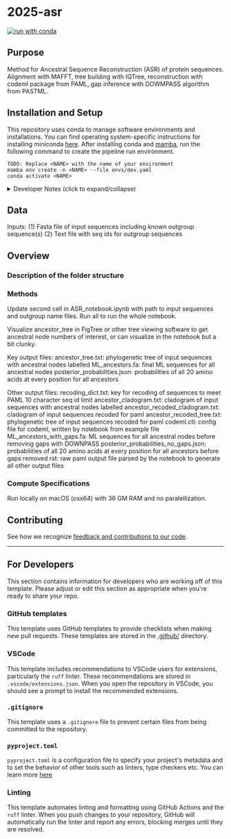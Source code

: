 # 2025-asr

[![run with conda](https://img.shields.io/badge/run%20with-conda-3EB049?labelColor=000000&logo=anaconda)](https://docs.conda.io/projects/miniconda/en/latest/)


## Purpose

Method for Ancestral Sequence Reconstruction (ASR) of protein sequences. Alignment with MAFFT, tree building with IQTree, reconstruction with codeml package from PAML, gap inference with DOWMPASS algorithm from PASTML.

## Installation and Setup

This repository uses conda to manage software environments and installations. You can find operating system-specific instructions for installing miniconda [here](https://docs.conda.io/projects/miniconda/en/latest/). After installing conda and [mamba](https://mamba.readthedocs.io/en/latest/), run the following command to create the pipeline run environment.

```{bash}
TODO: Replace <NAME> with the name of your environment
mamba env create -n <NAME> --file envs/dev.yaml
conda activate <NAME>
```

<details><summary>Developer Notes (click to expand/collapse)</summary>

1. Install your pre-commit hooks:

    ```{bash}
    pre-commit install
    ```

    This installs the pre-commit hooks defined in your config (`./.pre-commit-config.yaml`).

2. Export your conda environment before sharing:

    As your project develops, the number of dependencies in your environment may increase. Whenever you install new dependencies (using either `pip install` or `mamba install`), you should update the environment file using the following command.

    ```{bash}
    conda env export --no-builds > envs/dev.yml
    ```

    `--no-builds` removes build specification from the exported packages to increase portability between different platforms.
</details>

## Data

Inputs: 
(1) Fasta file of input sequences including known outgroup sequence(s)
(2) Text file with seq ids for outgroup sequences

## Overview

### Description of the folder structure

### Methods

Update second cell in ASR_notebook.ipynb with path to input sequences and outgroup name files.  Run all to run the whole notebook.

Visualize ancestor_tree in FigTree or other tree viewing software to get ancestral node numbers of interest, or can visualize in the notebook but a bit clunky.


Key output files:
ancestor_tree.txt: phylogenetic tree of input sequences with ancestral nodes labelled
ML_ancestors.fa: final ML sequences for all ancestral nodes
posterior_probabilities.json: probabilities of all 20 amino acids at every position for all ancestors


Other output files:
recoding_dict.txt: key for recoding of sequences to meet PAML 10 character seq id limit
ancestor_cladogram.txt: cladogram of input sequences with ancestral nodes labelled
ancestor_recoded_cladogram.txt: cladogram of input sequences recoded for paml
ancestor_recoded_tree.txt: phylogenetic tree of input sequences recoded for paml
codeml.ctl: config file for codeml, written by notebook from example file
ML_ancestors_with_gaps.fa: ML sequences for all ancestral nodes before removing gaps with DOWNPASS
posterior_probabilities_no_gaps.json: probabilities of all 20 amino acids at every position for all ancestors before gaps removed
rst: raw paml output file parsed by the notebook to generate all other output files


### Compute Specifications

Run locally on macOS (osx64) with 36 GM RAM and no paralellization. 

## Contributing

See how we recognize [feedback and contributions to our code](https://github.com/Arcadia-Science/arcadia-software-handbook/blob/main/guides-and-standards/guide-credit-for-contributions.md).

---
## For Developers

This section contains information for developers who are working off of this template. Please adjust or edit this section as appropriate when you're ready to share your repo.

### GitHub templates
This template uses GitHub templates to provide checklists when making new pull requests. These templates are stored in the [.github/](./.github/) directory.

### VSCode
This template includes recommendations to VSCode users for extensions, particularly the `ruff` linter. These recommendations are stored in `.vscode/extensions.json`. When you open the repository in VSCode, you should see a prompt to install the recommended extensions.

### `.gitignore`
This template uses a `.gitignore` file to prevent certain files from being committed to the repository.

### `pyproject.toml`
`pyproject.toml` is a configuration file to specify your project's metadata and to set the behavior of other tools such as linters, type checkers etc. You can learn more [here](https://packaging.python.org/en/latest/guides/writing-pyproject-toml/)

### Linting
This template automates linting and formatting using GitHub Actions and the `ruff` linter. When you push changes to your repository, GitHub will automatically run the linter and report any errors, blocking merges until they are resolved.
